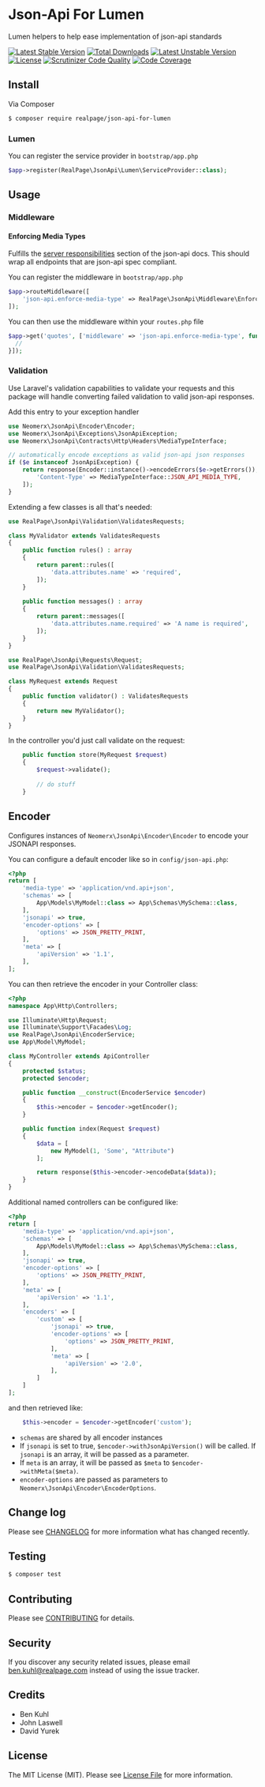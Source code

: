 # Json-Api For Lumen
Lumen helpers to help ease implementation of json-api standards

[![Latest Stable Version](https://poser.pugx.org/realpage/json-api-for-lumen/v/stable)](https://packagist.org/packages/realpage/json-api-for-lumen) [![Total Downloads](https://poser.pugx.org/realpage/json-api-for-lumen/downloads)](https://packagist.org/packages/realpage/json-api-for-lumen) [![Latest Unstable Version](https://poser.pugx.org/realpage/json-api-for-lumen/v/unstable)](https://packagist.org/packages/realpage/json-api-for-lumen) [![License](https://poser.pugx.org/realpage/json-api-for-lumen/license)](https://packagist.org/packages/realpage/json-api-for-lumen) [![Scrutinizer Code Quality](https://scrutinizer-ci.com/g/realpage/json-api-for-lumen/badges/quality-score.png?b=master)](https://scrutinizer-ci.com/g/realpage/json-api-for-lumen/?branch=master) [![Code Coverage](https://scrutinizer-ci.com/g/realpage/json-api-for-lumen/badges/coverage.png?b=master)](https://scrutinizer-ci.com/g/realpage/json-api-for-lumen/?branch=master)

## Install
Via Composer
``` bash
$ composer require realpage/json-api-for-lumen
```

### Lumen
You can register the service provider in `bootstrap/app.php`
``` php
$app->register(RealPage\JsonApi\Lumen\ServiceProvider::class);
```

## Usage

### Middleware

#### Enforcing Media Types

Fulfills the [server responsibilities](http://jsonapi.org/format/#content-negotiation) section of the json-api docs.  This should wrap all endpoints that are json-api spec compliant.

You can register the middleware in `bootstrap/app.php`
``` php
$app->routeMiddleware([
    'json-api.enforce-media-type' => RealPage\JsonApi\Middleware\EnforceMediaType::class,
]);
```

You can then use the middleware within your `routes.php` file
``` php
$app->get('quotes', ['middleware' => 'json-api.enforce-media-type', function () {
  //
}]);
```

### Validation

Use Laravel's validation capabilities to validate your requests and this package will handle converting failed validation to valid json-api responses.  

Add this entry to your exception handler

```php
use Neomerx\JsonApi\Encoder\Encoder;
use Neomerx\JsonApi\Exceptions\JsonApiException;
use Neomerx\JsonApi\Contracts\Http\Headers\MediaTypeInterface;

// automatically encode exceptions as valid json-api json responses
if ($e instanceof JsonApiException) {
    return response(Encoder::instance()->encodeErrors($e->getErrors()), $e->getHttpCode(), [
        'Content-Type' => MediaTypeInterface::JSON_API_MEDIA_TYPE,
    ]);
}
```

Extending a few classes is all that's needed:

```php
use RealPage\JsonApi\Validation\ValidatesRequests;

class MyValidator extends ValidatesRequests
{
    public function rules() : array
    {
        return parent::rules([
            'data.attributes.name' => 'required',
        ]);
    }
    
    public function messages() : array
    {
        return parent::messages([
            'data.attributes.name.required' => 'A name is required',
        ]);
    }
}
```

```php
use RealPage\JsonApi\Requests\Request;
use RealPage\JsonApi\Validation\ValidatesRequests;

class MyRequest extends Request
{
    public function validator() : ValidatesRequests
    {
        return new MyValidator();
    }
}
```

In the controller you'd just call validate on the request:

```php
    public function store(MyRequest $request)
    {
        $request->validate();
        
        // do stuff
    }
```
## Encoder

Configures instances of `Neomerx\JsonApi\Encoder\Encoder` to encode your JSONAPI responses.

You can configure a default encoder like so in `config/json-api.php`:
``` php
<?php
return [
    'media-type' => 'application/vnd.api+json',
    'schemas' => [
        App\Models\MyModel::class => App\Schemas\MySchema::class,
    ],
    'jsonapi' => true,
    'encoder-options' => [
        'options' => JSON_PRETTY_PRINT,
    ],
    'meta' => [
        'apiVersion' => '1.1',
    ],
];
```

You can then retrieve the encoder in your Controller class:

``` php
<?php
namespace App\Http\Controllers;

use Illuminate\Http\Request;
use Illuminate\Support\Facades\Log;
use RealPage\JsonApi\EncoderService;
use App\Model\MyModel;

class MyController extends ApiController
{
    protected $status;
    protected $encoder;

    public function __construct(EncoderService $encoder)
    {
        $this->encoder = $encoder->getEncoder();
    }

    public function index(Request $request)
    {
        $data = [
            new MyModel(1, 'Some', "Attribute")
        ];

        return response($this->encoder->encodeData($data));
    }
}
```

Additional named controllers can be configured like:
``` php
<?php
return [
    'media-type' => 'application/vnd.api+json',
    'schemas' => [
        App\Models\MyModel::class => App\Schemas\MySchema::class,
    ],
    'jsonapi' => true,
    'encoder-options' => [
        'options' => JSON_PRETTY_PRINT,
    ],
    'meta' => [
        'apiVersion' => '1.1',
    ],
    'encoders' => [
        'custom' => [
            'jsonapi' => true,
            'encoder-options' => [
                'options' => JSON_PRETTY_PRINT,
            ],
            'meta' => [
                'apiVersion' => '2.0',
            ],
        ]
    ]
];
```

and then retrieved like:

```php
    $this->encoder = $encoder->getEncoder('custom');
```

- `schemas` are shared by all encoder instances
- If `jsonapi` is set to true, `$encoder->withJsonApiVersion()` will be called. If `jsonapi` is an array, it will be passed as a parameter.
- If `meta` is an array, it will be passed as `$meta` to `$encoder->withMeta($meta)`.
- `encoder-options` are passed as parameters to `Neomerx\JsonApi\Encoder\EncoderOptions`.

## Change log
Please see [CHANGELOG](CHANGELOG.md) for more information what has changed recently.

## Testing
``` bash
$ composer test
```

## Contributing
Please see [CONTRIBUTING](CONTRIBUTING.md) for details.

## Security
If you discover any security related issues, please email [ben.kuhl@realpage.com](mailto:ben.kuhl@realpage.com) instead of using the issue tracker.

## Credits
- Ben Kuhl
- John Laswell
- David Yurek

## License
The MIT License (MIT). Please see [License File](LICENSE.md) for more information.
